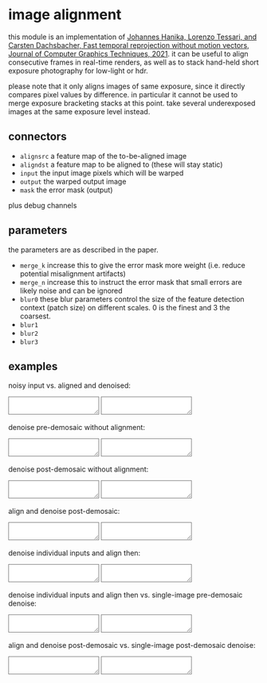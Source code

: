 # image alignment

this module is an implementation of [Johannes Hanika, Lorenzo Tessari, and
Carsten Dachsbacher, Fast temporal reprojection without motion vectors, Journal
of Computer Graphics Techniques, 2021](https://jo.dreggn.org/home/2021_motion.pdf).
it can be useful to align consecutive frames in real-time renders, as well as
to stack hand-held short exposure photography for low-light or hdr.

please note that it only aligns images of same exposure, since it directly
compares pixel values by difference. in particular it cannot be used to merge
exposure bracketing stacks at this point. take several underexposed images at
the same exposure level instead.

## connectors

* `alignsrc`  a feature map of the to-be-aligned image
* `aligndst`  a feature map to be aligned to (these will stay static)
* `input`  the input image pixels which will be warped
* `output` the warped output image
* `mask`   the error mask (output)

plus debug channels

## parameters

the parameters are as described in the paper.

* `merge_k` increase this to give the error mask more weight (i.e. reduce potential misalignment artifacts)
* `merge_n` increase this to instruct the error mask that small errors are likely noise and can be ignored
* `blur0`   these blur parameters control the size of the feature detection context (patch size) on different scales. 0 is the finest and 3 the coarsest.
* `blur1`
* `blur2`
* `blur3`


## examples

noisy input vs. aligned and denoised:  
<div class="compare_box">
<textarea readonly style="background-image:url(img_0000.jpg)"></textarea>
<textarea readonly style="background-image:url(img_0003.jpg)"></textarea>
</div>

denoise pre-demosaic without alignment:  
<div class="compare_box">
<textarea readonly style="background-image:url(img_0001.jpg)"></textarea>
<textarea readonly style="background-image:url(img_0003.jpg)"></textarea>
</div>

denoise post-demosaic without alignment:  
<div class="compare_box">
<textarea readonly style="background-image:url(img_0002.jpg)"></textarea>
<textarea readonly style="background-image:url(img_0003.jpg)"></textarea>
</div>

align and denoise post-demosaic:  
<div class="compare_box">
<textarea readonly style="background-image:url(img_0004.jpg)"></textarea>
<textarea readonly style="background-image:url(img_0003.jpg)"></textarea>
</div>

denoise individual inputs and align then:  
<div class="compare_box">
<textarea readonly style="background-image:url(img_0005.jpg)"></textarea>
<textarea readonly style="background-image:url(img_0003.jpg)"></textarea>
</div>

denoise individual inputs and align then vs. single-image pre-demosaic denoise:  
<div class="compare_box">
<textarea readonly style="background-image:url(img_0001.jpg)"></textarea>
<textarea readonly style="background-image:url(img_0005.jpg)"></textarea>
</div>

align and denoise post-demosaic vs. single-image post-demosaic denoise:  
<div class="compare_box">
<textarea readonly style="background-image:url(img_0002.jpg)"></textarea>
<textarea readonly style="background-image:url(img_0004.jpg)"></textarea>
</div>

